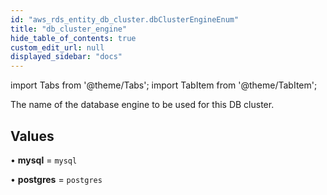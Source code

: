 ```yaml
---
id: "aws_rds_entity_db_cluster.dbClusterEngineEnum"
title: "db_cluster_engine"
hide_table_of_contents: true
custom_edit_url: null
displayed_sidebar: "docs"
---
```


import Tabs from '@theme/Tabs';
import TabItem from '@theme/TabItem';

The name of the database engine to be used for this DB cluster.

## Values

• **mysql** = `mysql`

• **postgres** = `postgres`
